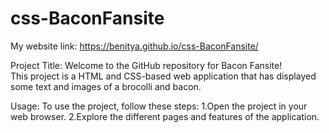 # css-BaconFansite

My website link: https://benitya.github.io/css-BaconFansite/

Project Title: Welcome to the GitHub repository for Bacon Fansite!  
This project is a HTML and CSS-based web application that has displayed some text and images of a brocolli and bacon.

Usage: To use the project, follow these steps: 
1.Open the project in your web browser. 
2.Explore the different pages and features of the application.
